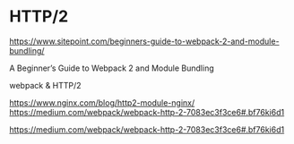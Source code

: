 # HTTP/2





https://www.sitepoint.com/beginners-guide-to-webpack-2-and-module-bundling/


A Beginner’s Guide to Webpack 2 and Module Bundling




webpack & HTTP/2

https://www.nginx.com/blog/http2-module-nginx/
https://medium.com/webpack/webpack-http-2-7083ec3f3ce6#.bf76ki6d1

https://medium.com/webpack/webpack-http-2-7083ec3f3ce6#.bf76ki6d1
















